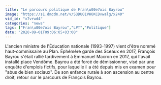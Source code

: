 ```yaml
---
title: "Le parcours politique de Fran\u00e7ois Bayrou"
image: "https://s1.dmcdn.net/v/SQDUO1VHOKCDvwalg/x240"
vid_id: "x7vrwd4"
categories: "news"
tags: ["Fran\u00e7ois Bayrou","LPT","Politique"]
date: "2020-09-01T09:06:05+03:00"
---
```

L'ancien ministre de l'Éducation nationale (1993-1997) vient d'être nommé haut-commissaire au Plan. Éphémère garde des Sceaux en 2017, François Bayrou s'était rallié tardivement à Emmanuel Macron en 2017, qui l'avait installé place Vendôme. Bayrou a été forcé de démissionner, visé par une enquête d'emplois fictifs, pour laquelle il a été depuis mis en examen pour &quot;abus de bien sociaux&quot;. De son enfance rurale à son ascension au centre droit, retour sur le parcours de François Bayrou.
